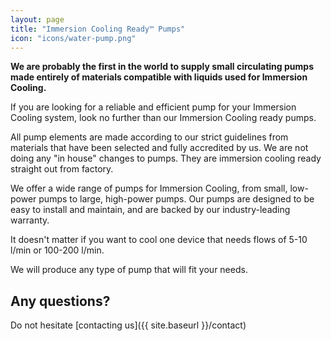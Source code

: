 ```yaml
---
layout: page
title: "Immersion Cooling Ready™ Pumps"
icon: "icons/water-pump.png"
---
```

**We are probably the first in the world to supply small circulating pumps made entirely of materials compatible with liquids used for Immersion Cooling.**

If you are looking for a reliable and efficient pump for your Immersion Cooling system, look no further than our Immersion Cooling ready pumps.

All pump elements are made according to our strict guidelines from materials that have been selected and fully accredited by us. We are not doing any "in house" changes to pumps. They are immersion cooling ready straight out from factory.

We offer a wide range of pumps for Immersion Cooling, from small, low-power pumps to large, high-power pumps. Our pumps are designed to be easy to install and maintain, and are backed by our industry-leading warranty.

It doesn't matter if you want to cool one device that needs flows of 5-10 l/min or 100-200 l/min.

We will produce any type of pump that will fit your needs.

## Any questions?
Do not hesitate [contacting us]({{ site.baseurl }}/contact)